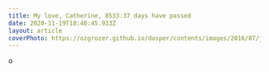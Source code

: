 ```yaml
---
title: My love, Catherine, 8533:37 days have passed
date: 2020-11-19T18:40:45.933Z
layout: article
coverPhoto: https://ozgrozer.github.io/dasper/contents/images/2016/07/jekyll.jpg
---
```

o